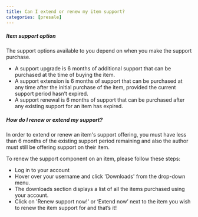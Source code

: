 ```yaml
---
title: Can I extend or renew my item support?
categories: [presale]
---
```


##### Item support option
The support options available to you depend on when you make the support purchase.

- A support upgrade is 6 months of additional support that can be purchased at the time of buying the item.
- A support extension is 6 months of support that can be purchased at any time after the initial purchase of the item, provided the current support period hasn’t expired.
- A support renewal is 6 months of support that can be purchased after any existing support for an item has expired.

##### How do I renew or extend my support?
In order to extend or renew an item's support offering, you must have less than 6 months of the existing support period remaining and also the author must still be offering support on their item.

To renew the support component on an item, please follow these steps:

- Log in to your account
- Hover over your username and click 'Downloads' from the drop-down menu.
- The downloads section displays a list of all the items purchased using your account.
- Click on 'Renew support now!' or ‘Extend now’ next to the item you wish to renew the item support for and that’s it!